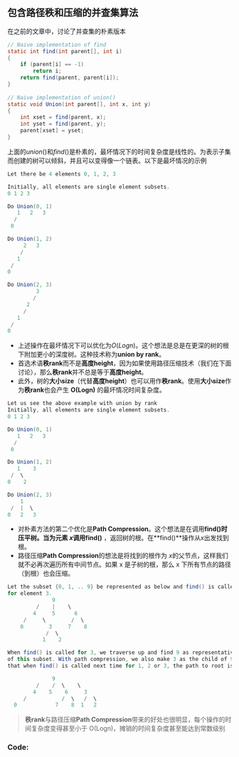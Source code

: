 ## 包含路径秩和压缩的并查集算法

在之前的文章中，讨论了并查集的朴素版本

```java
// Naive implementation of find
static int find(int parent[], int i)
{
    if (parent[i] == -1)
        return i;
    return find(parent, parent[i]);
}
   
// Naive implementation of union()
static void Union(int parent[], int x, int y)
{
    int xset = find(parent, x);
    int yset = find(parent, y);
    parent[xset] = yset;
}
```

上面的$union()$和$find()$是朴素的，最坏情况下的时间复杂度是线性的。为表示子集而创建的树可以倾斜，并且可以变得像一个链表。以下是最坏情况的示例

```java
Let there be 4 elements 0, 1, 2, 3

Initially, all elements are single element subsets.
0 1 2 3 

Do Union(0, 1)
   1   2   3  
  /
 0

Do Union(1, 2)
     2   3   
    /
   1
 /
0

Do Union(2, 3)
         3    
        /
      2
     /
   1
 /
0
```

- 上述操作在最坏情况下可以优化为$O(Log n)$​。这个想法是总是在更深的树的根下附加更小的深度树。这种技术称为**union by rank**。
- 首选术语**秩rank**而不是**高度height**，因为如果使用路径压缩技术（我们在下面讨论），那么**秩rank**并不总是等于**高度height**。
- 此外，树的**大小size**（代替**高度height**）也可以用作**秩rank**。使用**大小size**作为**秩rank**也会产生 **O(Logn)** 的最坏情况时间复杂度。

```java
Let us see the above example with union by rank
Initially, all elements are single element subsets.
0 1 2 3 

Do Union(0, 1)
   1   2   3  
  /
 0

Do Union(1, 2)
   1    3
 /  \
0    2

Do Union(2, 3)
    1    
 /  |  \
0   2   3
```

- 对朴素方法的第二个优化是**Path Compression**。这个想法是在调用**find()**时压平树。当为元素 $x$调用**find()** ，返回树的根。在**find()**操作从$x$出发找到根。
- 路径压缩**Path Compression**的想法是将找到的根作为 $x$​ 的父节点，这样我们就不必再次遍历所有中间节点。如果 x 是子树的根，那么 x 下所有节点的路径（到根）也会压缩。

```java
Let the subset {0, 1, .. 9} be represented as below and find() is called
for element 3.
              9
         /    |    \  
        4     5      6
     /     \        /  \
    0        3     7    8
            /  \
           1    2  

When find() is called for 3, we traverse up and find 9 as representative
of this subset. With path compression, we also make 3 as the child of 9 so 
that when find() is called next time for 1, 2 or 3, the path to root is reduced.

              9 
         /    /  \    \
        4    5    6     3 
     /           /  \   /  \
  0            7    8  1   2
```

>  **秩rank**与路径压缩**Path Compression**带来的好处也很明显，每个操作的时间复杂度变得甚至小于 O(Logn)，摊销的时间复杂度甚至能达到常数级别

### Code:

